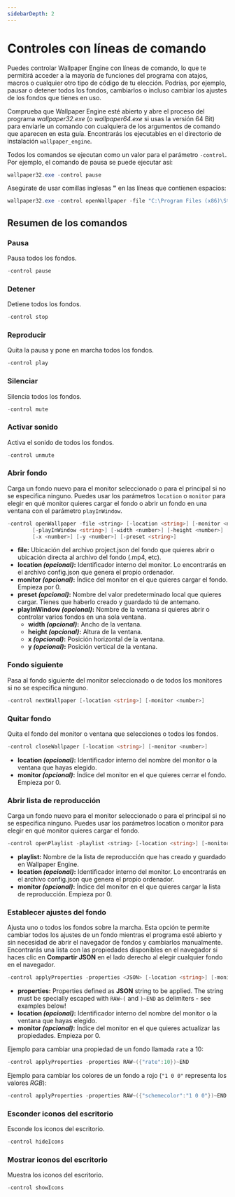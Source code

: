 ```yaml
---
sidebarDepth: 2
---
```


# Controles con líneas de comando

Puedes controlar Wallpaper Engine con líneas de comando, lo que te permitirá acceder a la mayoría de funciones del programa con atajos, macros o cualquier otro tipo de código de tu elección. Podrías, por ejemplo, pausar o detener todos los fondos, cambiarlos o incluso cambiar los ajustes de los fondos que tienes en uso.

Comprueba que Wallpaper Engine esté abierto y abre el proceso del programa *wallpaper32.exe* (o *wallpaper64.exe* si usas la versión 64 Bit) para enviarle un comando con cualquiera de los argumentos de comando que aparecen en esta guía. Encontrarás los ejecutables en el directorio de instalación `wallpaper_engine`.

Todos los comandos se ejecutan como un valor para el parámetro `-control`. Por ejemplo, el comando de pausa se puede ejecutar así:

``` powershell
wallpaper32.exe -control pause
```

Asegúrate de usar comillas inglesas **"** en las líneas que contienen espacios:

``` powershell
wallpaper32.exe -control openWallpaper -file "C:\Program Files (x86)\Steam\steamapps\common\wallpaper_engine\projects\myprojects\myWallpaper\project.json"
```

## Resumen de los comandos

### Pausa

Pausa todos los fondos.

``` powershell
-control pause
```

### Detener

Detiene todos los fondos.

``` powershell
-control stop
```

### Reproducir

Quita la pausa y pone en marcha todos los fondos.

``` powershell
-control play
```

### Silenciar

Silencia todos los fondos.

``` powershell
-control mute
```

### Activar sonido

Activa el sonido de todos los fondos.

``` powershell
-control unmute
```

### Abrir fondo

Carga un fondo nuevo para el monitor seleccionado o para el principal si no se especifica ninguno. Puedes usar los parámetros `location` o `monitor` para elegir en qué monitor quieres cargar el fondo o abrir un fondo en una ventana con el parámetro `playInWindow`.

``` powershell
-control openWallpaper -file <string> [-location <string>] [-monitor <number>]
        [-playInWindow <string>] [-width <number>] [-height <number>]
        [-x <number>] [-y <number>] [-preset <string>]
```

* **file:** Ubicación del archivo project.json del fondo que quieres abrir o ubicación directa al archivo del fondo (.mp4, etc).
* **location *(opcional)*:** Identificador interno del monitor. Lo encontrarás en el archivo config.json que genera el propio ordenador.
* **monitor *(opcional)*:** Índice del monitor en el que quieres cargar el fondo. Empieza por 0.
* **preset *(opcional)*:** Nombre del valor predeterminado local que quieres cargar. Tienes que haberlo creado y guardado tú de antemano.
* **playInWindow *(opcional)*:** Nombre de la ventana si quieres abrir o controlar varios fondos en una sola ventana.
  * **width *(opcional)*:** Ancho de la ventana.
  * **height *(opcional)*:** Altura de la ventana.
  * **x *(opcional)*:** Posición horizontal de la ventana.
  * **y *(opcional)*:** Posición vertical de la ventana.

### Fondo siguiente

Pasa al fondo siguiente del monitor seleccionado o de todos los monitores si no se especifica ninguno.

``` powershell
-control nextWallpaper [-location <string>] [-monitor <number>]
```

### Quitar fondo

Quita el fondo del monitor o ventana que selecciones o todos los fondos.

``` powershell
-control closeWallpaper [-location <string>] [-monitor <number>]
```

* **location *(opcional)*:** Identificador interno del nombre del monitor o la ventana que hayas elegido.
* **monitor *(opcional)*:** Índice del monitor en el que quieres cerrar el fondo. Empieza por 0.

### Abrir lista de reproducción

Carga un fondo nuevo para el monitor seleccionado o para el principal si no se especifica ninguno. Puedes usar los parámetros location o monitor para elegir en qué monitor quieres cargar el fondo.

``` powershell
-control openPlaylist -playlist <string> [-location <string>] [-monitor <number>]
```

* **playlist:** Nombre de la lista de reproducción que has creado y guardado en Wallpaper Engine.
* **location *(opcional)*:** Identificador interno del monitor. Lo encontrarás en el archivo config.json que genera el propio ordenador.
* **monitor *(opcional)*:** Índice del monitor en el que quieres cargar la lista de reproducción. Empieza por 0.

### Establecer ajustes del fondo

Ajusta uno o todos los fondos sobre la marcha. Esta opción te permite cambiar todos los ajustes de un fondo mientras el programa esté abierto y sin necesidad de abrir el navegador de fondos y cambiarlos manualmente. Encontrarás una lista con las propiedades disponibles en el navegador si haces clic en **Compartir JSON** en el lado derecho al elegir cualquier fondo en el navegador.

``` powershell
-control applyProperties -properties <JSON> [-location <string>] [-monitor <number>]
```

* **properties:** Properties defined as **JSON** string to be applied. The string must be specially escaped with `RAW~(` and `)~END` as delimiters - see examples below!
* **location *(opcional)*:** Identificador interno del nombre del monitor o la ventana que hayas elegido.
* **monitor *(opcional)*:** Índice del monitor en el que quieres actualizar las propiedades. Empieza por 0.

Ejemplo para cambiar una propiedad de un fondo llamada `rate` a 10:

``` cpp 
-control applyProperties -properties RAW~({"rate":10})~END
```

Ejemplo para cambiar los colores de un fondo a rojo (`"1 0 0"` representa los valores *RGB*):

``` cpp
-control applyProperties -properties RAW~({"schemecolor":"1 0 0"})~END
```

### Esconder iconos del escritorio

Esconde los iconos del escritorio.

``` powershell
-control hideIcons
```

### Mostrar iconos del escritorio

Muestra los iconos del escritorio.

``` powershell
-control showIcons
```


